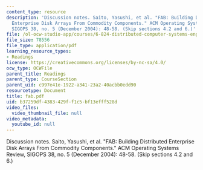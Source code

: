 ```yaml
---
content_type: resource
description: 'Discussion notes. Saito, Yasushi, et al. "FAB: Building Distributed
  Enterprise Disk Arrays From Commodity Components." ACM Operating Systems Review,
  SIGOPS 38, no. 5 (December 2004): 48-58. (Skip sections 4.2 and 6.)'
file: /ol-ocw-studio-app/courses/6-824-distributed-computer-systems-engineering-spring-2006/b37259df4383429ff1c5bf13efff528d_fab.pdf
file_size: 78556
file_type: application/pdf
learning_resource_types:
- Readings
license: https://creativecommons.org/licenses/by-nc-sa/4.0/
ocw_type: OCWFile
parent_title: Readings
parent_type: CourseSection
parent_uid: c997e41e-1922-a341-23a2-40acbb0edd90
resourcetype: Document
title: fab.pdf
uid: b37259df-4383-429f-f1c5-bf13efff528d
video_files:
  video_thumbnail_file: null
video_metadata:
  youtube_id: null
---
```

Discussion notes. Saito, Yasushi, et al. "FAB: Building Distributed Enterprise Disk Arrays From Commodity Components." ACM Operating Systems Review, SIGOPS 38, no. 5 (December 2004): 48-58. (Skip sections 4.2 and 6.)